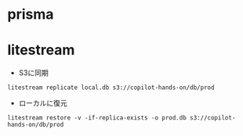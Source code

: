 # prisma

# litestream

- S3に同期

```
litestream replicate local.db s3://copilot-hands-on/db/prod
```


- ローカルに復元

```
litestream restore -v -if-replica-exists -o prod.db s3://copilot-hands-on/db/prod
```
